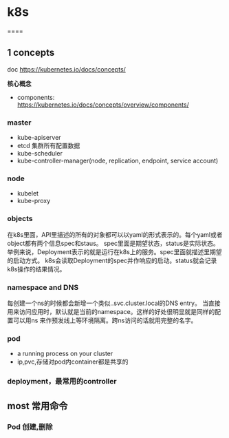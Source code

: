 # k8s
====

## 1 concepts

doc https://kubernetes.io/docs/concepts/

**核心概念**

- components: https://kubernetes.io/docs/concepts/overview/components/

### master

- kube-apiserver 
- etcd 集群所有配置数据
- kube-scheduler
- kube-controller-manager(node, replication, endpoint, service account)

### node

- kubelet
- kube-proxy

### objects

在k8s里面，API里描述的所有的对象都可以以yaml的形式表示的。每个yaml或者object都有两个信息spec和staus。
spec里面是期望状态，status是实际状态。
举例来说，Deployment表示的就是运行在k8s上的服务。spec里面就描述里期望的启动方式。
k8s会读取Deployment的spec并作响应的启动。status就会记录k8s操作的结果情况。

### namespace and DNS

每创建一个ns的时候都会新增一个类似<service-name>.<namespace-name>.svc.cluster.local的DNS entry。
当直接用<service-name>来访问应用时，默认就是当前的namespace。这样的好处很明显就是同样的配置可以用ns
来作预发线上等环境隔离。跨ns访问的话就用完整的名字。

### pod

- a running process on your cluster
- ip,pvc,存储对pod内container都是共享的


### deployment，最常用的controller

## most 常用命令

### Pod 创建,删除



